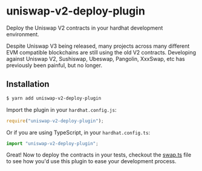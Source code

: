 # uniswap-v2-deploy-plugin

Deploy the Uniswap V2 contracts in your hardhat development environment.

Despite Uniswap V3 being released, many projects across many different EVM compatible blockchains are still using the old V2 contracts. Developing against Uniswap V2, Sushiswap, Ubeswap, Pangolin, XxxSwap, etc has previously been painful, but no longer.

## Installation

```sh
$ yarn add uniswap-v2-deploy-plugin
```

Import the plugin in your `hardhat.config.js`:

```js
require("uniswap-v2-deploy-plugin");
```

Or if you are using TypeScript, in your `hardhat.config.ts`:

```ts
import "uniswap-v2-deploy-plugin";
```

Great! Now to deploy the contracts in your tests, checkout the [swap.ts](test/swap.ts) file to see how you'd use this plugin to ease your development process.
